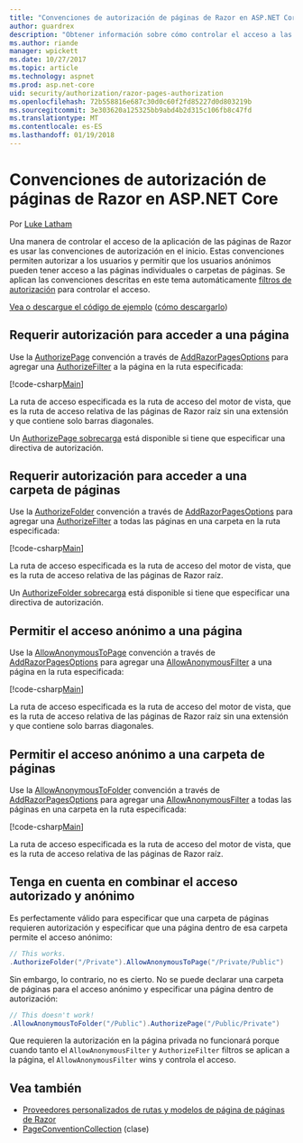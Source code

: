 ```yaml
---
title: "Convenciones de autorización de páginas de Razor en ASP.NET Core"
author: guardrex
description: "Obtener información sobre cómo controlar el acceso a las páginas con convenciones durante el inicio de autorizan a los usuarios y permitir que los usuarios anónimos pueden tener acceso a las páginas individuales o carpetas de páginas."
ms.author: riande
manager: wpickett
ms.date: 10/27/2017
ms.topic: article
ms.technology: aspnet
ms.prod: asp.net-core
uid: security/authorization/razor-pages-authorization
ms.openlocfilehash: 72b558816e687c30d0c60f2fd85227d0d803219b
ms.sourcegitcommit: 3e303620a125325bb9abd4b2d315c106fb8c47fd
ms.translationtype: MT
ms.contentlocale: es-ES
ms.lasthandoff: 01/19/2018
---
```

# <a name="razor-pages-authorization-conventions-in-aspnet-core"></a>Convenciones de autorización de páginas de Razor en ASP.NET Core

Por [Luke Latham](https://github.com/guardrex)

Una manera de controlar el acceso de la aplicación de las páginas de Razor es usar las convenciones de autorización en el inicio. Estas convenciones permiten autorizar a los usuarios y permitir que los usuarios anónimos pueden tener acceso a las páginas individuales o carpetas de páginas. Se aplican las convenciones descritas en este tema automáticamente [filtros de autorización](xref:mvc/controllers/filters#authorization-filters) para controlar el acceso.

[Vea o descargue el código de ejemplo](https://github.com/aspnet/Docs/tree/master/aspnetcore/security/authorization/razor-pages-authorization/sample) ([cómo descargarlo](xref:tutorials/index#how-to-download-a-sample))

## <a name="require-authorization-to-access-a-page"></a>Requerir autorización para acceder a una página

Use la [AuthorizePage](/dotnet/api/microsoft.extensions.dependencyinjection.pageconventioncollectionextensions.authorizepage) convención a través de [AddRazorPagesOptions](/dotnet/api/microsoft.extensions.dependencyinjection.mvcrazorpagesmvcbuilderextensions.addrazorpagesoptions) para agregar una [AuthorizeFilter](/dotnet/api/microsoft.aspnetcore.mvc.authorization.authorizefilter) a la página en la ruta especificada:

[!code-csharp[Main](razor-pages-authorization/sample/Startup.cs?name=snippet1&highlight=2,4)]

La ruta de acceso especificada es la ruta de acceso del motor de vista, que es la ruta de acceso relativa de las páginas de Razor raíz sin una extensión y que contiene solo barras diagonales.

Un [AuthorizePage sobrecarga](/dotnet/api/microsoft.extensions.dependencyinjection.pageconventioncollectionextensions.authorizepage#Microsoft_Extensions_DependencyInjection_PageConventionCollectionExtensions_AuthorizePage_Microsoft_AspNetCore_Mvc_ApplicationModels_PageConventionCollection_System_String_System_String_) está disponible si tiene que especificar una directiva de autorización.

## <a name="require-authorization-to-access-a-folder-of-pages"></a>Requerir autorización para acceder a una carpeta de páginas

Use la [AuthorizeFolder](/dotnet/api/microsoft.extensions.dependencyinjection.pageconventioncollectionextensions.authorizefolder) convención a través de [AddRazorPagesOptions](/dotnet/api/microsoft.extensions.dependencyinjection.mvcrazorpagesmvcbuilderextensions.addrazorpagesoptions) para agregar una [AuthorizeFilter](/dotnet/api/microsoft.aspnetcore.mvc.authorization.authorizefilter) a todas las páginas en una carpeta en la ruta especificada:

[!code-csharp[Main](razor-pages-authorization/sample/Startup.cs?name=snippet1&highlight=2,5)]

La ruta de acceso especificada es la ruta de acceso del motor de vista, que es la ruta de acceso relativa de las páginas de Razor raíz.

Un [AuthorizeFolder sobrecarga](/dotnet/api/microsoft.extensions.dependencyinjection.pageconventioncollectionextensions.authorizefolder#Microsoft_Extensions_DependencyInjection_PageConventionCollectionExtensions_AuthorizeFolder_Microsoft_AspNetCore_Mvc_ApplicationModels_PageConventionCollection_System_String_System_String_) está disponible si tiene que especificar una directiva de autorización.

## <a name="allow-anonymous-access-to-a-page"></a>Permitir el acceso anónimo a una página

Use la [AllowAnonymousToPage](/dotnet/api/microsoft.extensions.dependencyinjection.pageconventioncollectionextensions.allowanonymoustopage) convención a través de [AddRazorPagesOptions](/dotnet/api/microsoft.extensions.dependencyinjection.mvcrazorpagesmvcbuilderextensions.addrazorpagesoptions) para agregar una [AllowAnonymousFilter](/dotnet/api/microsoft.aspnetcore.mvc.authorization.allowanonymousfilter) a una página en la ruta especificada:

[!code-csharp[Main](razor-pages-authorization/sample/Startup.cs?name=snippet1&highlight=2,6)]

La ruta de acceso especificada es la ruta de acceso del motor de vista, que es la ruta de acceso relativa de las páginas de Razor raíz sin una extensión y que contiene solo barras diagonales.

## <a name="allow-anonymous-access-to-a-folder-of-pages"></a>Permitir el acceso anónimo a una carpeta de páginas

Use la [AllowAnonymousToFolder](/dotnet/api/microsoft.extensions.dependencyinjection.pageconventioncollectionextensions.allowanonymoustofolder) convención a través de [AddRazorPagesOptions](/dotnet/api/microsoft.extensions.dependencyinjection.mvcrazorpagesmvcbuilderextensions.addrazorpagesoptions) para agregar una [AllowAnonymousFilter](/dotnet/api/microsoft.aspnetcore.mvc.authorization.allowanonymousfilter) a todas las páginas en una carpeta en la ruta especificada:

[!code-csharp[Main](razor-pages-authorization/sample/Startup.cs?name=snippet1&highlight=2,7)]

La ruta de acceso especificada es la ruta de acceso del motor de vista, que es la ruta de acceso relativa de las páginas de Razor raíz.

## <a name="note-on-combining-authorized-and-anonymous-access"></a>Tenga en cuenta en combinar el acceso autorizado y anónimo

Es perfectamente válido para especificar que una carpeta de páginas requieren autorización y especificar que una página dentro de esa carpeta permite el acceso anónimo:

```csharp
// This works.
.AuthorizeFolder("/Private").AllowAnonymousToPage("/Private/Public")
```

Sin embargo, lo contrario, no es cierto. No se puede declarar una carpeta de páginas para el acceso anónimo y especificar una página dentro de autorización:

```csharp
// This doesn't work!
.AllowAnonymousToFolder("/Public").AuthorizePage("/Public/Private") 
```

Que requieren la autorización en la página privada no funcionará porque cuando tanto el `AllowAnonymousFilter` y `AuthorizeFilter` filtros se aplican a la página, el `AllowAnonymousFilter` wins y controla el acceso.

## <a name="see-also"></a>Vea también

* [Proveedores personalizados de rutas y modelos de página de páginas de Razor](xref:mvc/razor-pages/razor-pages-convention-features)
* [PageConventionCollection](/dotnet/api/microsoft.aspnetcore.mvc.applicationmodels.pageconventioncollection) (clase)
